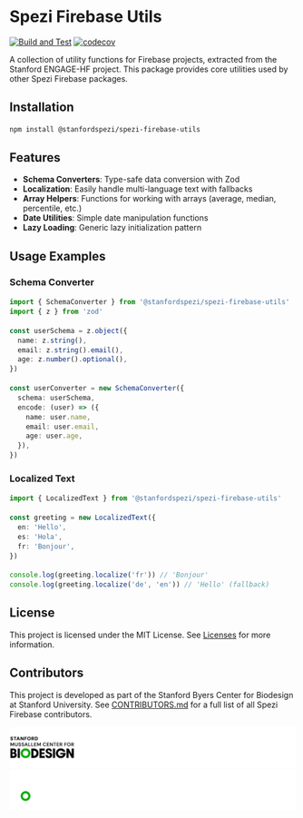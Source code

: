 <!--

This source file is part of the Stanford Biodesign Digital Health Spezi Firebase open-source project

SPDX-FileCopyrightText: 2025 Stanford University and the project authors (see CONTRIBUTORS.md)

SPDX-License-Identifier: MIT

-->

# Spezi Firebase Utils

[![Build and Test](https://github.com/StanfordSpezi/spezi-firebase/actions/workflows/build-and-test.yml/badge.svg)](https://github.com/StanfordSpezi/spezi-firebase/actions/workflows/build-and-test.yml)
[![codecov](https://codecov.io/gh/StanfordSpezi/spezi-firebase/graph/badge.svg)](https://codecov.io/gh/StanfordSpezi/spezi-firebase)

A collection of utility functions for Firebase projects, extracted from the Stanford ENGAGE-HF project. This package provides core utilities used by other Spezi Firebase packages.

## Installation

```bash
npm install @stanfordspezi/spezi-firebase-utils
```

## Features

- **Schema Converters**: Type-safe data conversion with Zod
- **Localization**: Easily handle multi-language text with fallbacks
- **Array Helpers**: Functions for working with arrays (average, median, percentile, etc.)
- **Date Utilities**: Simple date manipulation functions
- **Lazy Loading**: Generic lazy initialization pattern

## Usage Examples

### Schema Converter

```typescript
import { SchemaConverter } from '@stanfordspezi/spezi-firebase-utils'
import { z } from 'zod'

const userSchema = z.object({
  name: z.string(),
  email: z.string().email(),
  age: z.number().optional(),
})

const userConverter = new SchemaConverter({
  schema: userSchema,
  encode: (user) => ({
    name: user.name,
    email: user.email,
    age: user.age,
  }),
})
```

### Localized Text

```typescript
import { LocalizedText } from '@stanfordspezi/spezi-firebase-utils'

const greeting = new LocalizedText({
  en: 'Hello',
  es: 'Hola',
  fr: 'Bonjour',
})

console.log(greeting.localize('fr')) // 'Bonjour'
console.log(greeting.localize('de', 'en')) // 'Hello' (fallback)
```

## License

This project is licensed under the MIT License. See [Licenses](https://github.com/StanfordSpezi/spezi-firebase/tree/main/LICENSES) for more information.

## Contributors

This project is developed as part of the Stanford Byers Center for Biodesign at Stanford University.
See [CONTRIBUTORS.md](https://github.com/StanfordSpezi/spezi-firebase/tree/main/CONTRIBUTORS.md) for a full list of all Spezi Firebase contributors.

![Stanford Byers Center for Biodesign Logo](https://raw.githubusercontent.com/StanfordBDHG/.github/main/assets/biodesign-footer-light.png#gh-light-mode-only)
![Stanford Byers Center for Biodesign Logo](https://raw.githubusercontent.com/StanfordBDHG/.github/main/assets/biodesign-footer-dark.png#gh-dark-mode-only)
